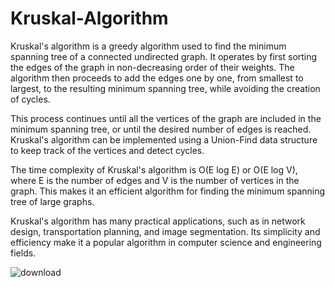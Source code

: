 # Kruskal-Algorithm

Kruskal's algorithm is a greedy algorithm used to find the minimum spanning tree of a connected undirected graph. It operates by first sorting the edges of the graph in non-decreasing order of their weights. The algorithm then proceeds to add the edges one by one, from smallest to largest, to the resulting minimum spanning tree, while avoiding the creation of cycles. 

This process continues until all the vertices of the graph are included in the minimum spanning tree, or until the desired number of edges is reached. Kruskal's algorithm can be implemented using a Union-Find data structure to keep track of the vertices and detect cycles.

The time complexity of Kruskal's algorithm is O(E log E) or O(E log V), where E is the number of edges and V is the number of vertices in the graph. This makes it an efficient algorithm for finding the minimum spanning tree of large graphs.

Kruskal's algorithm has many practical applications, such as in network design, transportation planning, and image segmentation. Its simplicity and efficiency make it a popular algorithm in computer science and engineering fields.

![download](https://github.com/jassercmk1/Kruskal_algorithm_/assets/120596258/507b646e-ed45-43aa-98a5-ee75aa93c948)
